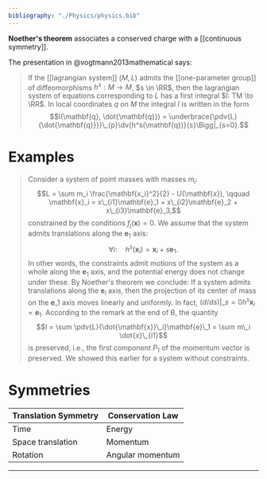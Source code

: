 ```yaml
---
bibliography: "./Physics/physics.bib"
---
```


**Noether's theorem** associates a conserved charge with a [[continuous symmetry]]. 

The presentation in @vogtmann2013mathematical says:

> If the [[lagrangian system]] $(M, L)$ admits the [[one-parameter group]] of diffeomorphisms $h^s: M \to M$, $s \in \RR$, then the lagrangian system of equations corresponding to $L$ has a first integral $I: TM \to \RR$. In local coordinates $q$ on $M$ the integral $I$ is written in the form $$I(\mathbf{q}, \dot{\mathbf{q}}) = \underbrace{\pdv{L}{\dot{\mathbf{q}}}}\_{p}\dv{h^s(\mathbf{q})}{s}\Bigg|_{s=0}.$$

# Examples

> Consider a system of point masses with masses $m_i$: $$L = \sum m_i \frac{\mathbf{x_i}^2}{2} - U(\mathbf{x}), \qquad \mathbf{x}_i = x\_{i1}\mathbf{e}_1 + x\_{i2}\mathbf{e}_2 + x\_{i3}\mathbf{e}_3,$$ constrained by the conditions $f_j(\mathbf{x}) = 0$. We assume that the system admits translations along the $\mathbf{e}_1$ axis: $$\forall i:\quad h^s(\mathbf{x}_i) = \mathbf{x}_i + s \mathbf{e}_1.$$ In other words, the constraints admit motions of the system as a whole along the $\mathbf{e}_1$ axis, and the potential energy does not change under these. By Noether's theorem we conclude: If a system admits translations along the $\mathbf{e}_l$ axis, then the projection of its center of mass on the $\mathbf{e}\_1$ axis moves linearly and uniformly. In fact, $(d/ds)|\_{s=0} h^s \mathbf{x}_i = \mathbf{e}_1$. According to the remark at the end of B, the quantity $$I = \sum \pdv{L}{\dot{\mathbf{x}}\_i}\mathbf{e}\_1 = \sum m\_i \dot{x}\_{i1}$$ is preserved, i.e., the first component $P_1$ of the momentum vector is preserved. We showed this earlier for a system without constraints.


# Symmetries

|Translation Symmetry|Conservation Law|
|--------------------|----------------|
|Time|Energy|
|Space translation|Momentum|
|Rotation|Angular momentum|

---